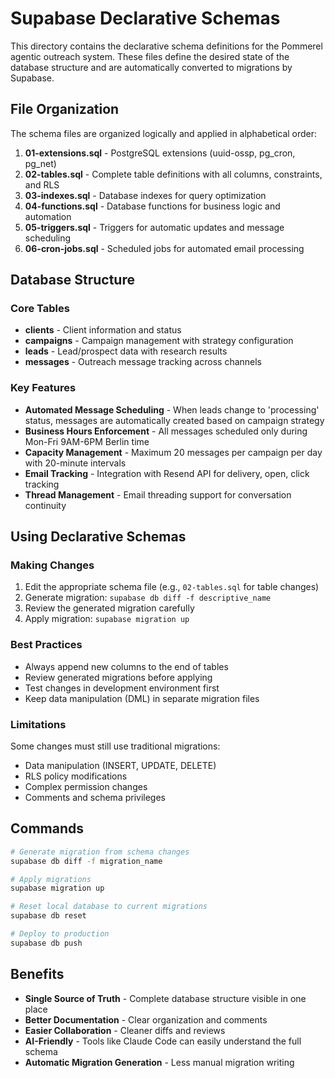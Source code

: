 # Supabase Declarative Schemas

This directory contains the declarative schema definitions for the Pommerel agentic outreach system. These files define the desired state of the database structure and are automatically converted to migrations by Supabase.

## File Organization

The schema files are organized logically and applied in alphabetical order:

1. **01-extensions.sql** - PostgreSQL extensions (uuid-ossp, pg_cron, pg_net)
2. **02-tables.sql** - Complete table definitions with all columns, constraints, and RLS
3. **03-indexes.sql** - Database indexes for query optimization
4. **04-functions.sql** - Database functions for business logic and automation
5. **05-triggers.sql** - Triggers for automatic updates and message scheduling
6. **06-cron-jobs.sql** - Scheduled jobs for automated email processing

## Database Structure

### Core Tables

- **clients** - Client information and status
- **campaigns** - Campaign management with strategy configuration  
- **leads** - Lead/prospect data with research results
- **messages** - Outreach message tracking across channels

### Key Features

- **Automated Message Scheduling** - When leads change to 'processing' status, messages are automatically created based on campaign strategy
- **Business Hours Enforcement** - All messages scheduled only during Mon-Fri 9AM-6PM Berlin time
- **Capacity Management** - Maximum 20 messages per campaign per day with 20-minute intervals
- **Email Tracking** - Integration with Resend API for delivery, open, click tracking
- **Thread Management** - Email threading support for conversation continuity

## Using Declarative Schemas

### Making Changes

1. Edit the appropriate schema file (e.g., `02-tables.sql` for table changes)
2. Generate migration: `supabase db diff -f descriptive_name`
3. Review the generated migration carefully
4. Apply migration: `supabase migration up`

### Best Practices

- Always append new columns to the end of tables
- Review generated migrations before applying
- Test changes in development environment first
- Keep data manipulation (DML) in separate migration files

### Limitations

Some changes must still use traditional migrations:
- Data manipulation (INSERT, UPDATE, DELETE)
- RLS policy modifications
- Complex permission changes
- Comments and schema privileges

## Commands

```bash
# Generate migration from schema changes
supabase db diff -f migration_name

# Apply migrations
supabase migration up

# Reset local database to current migrations
supabase db reset

# Deploy to production
supabase db push
```

## Benefits

- **Single Source of Truth** - Complete database structure visible in one place
- **Better Documentation** - Clear organization and comments
- **Easier Collaboration** - Cleaner diffs and reviews
- **AI-Friendly** - Tools like Claude Code can easily understand the full schema
- **Automatic Migration Generation** - Less manual migration writing